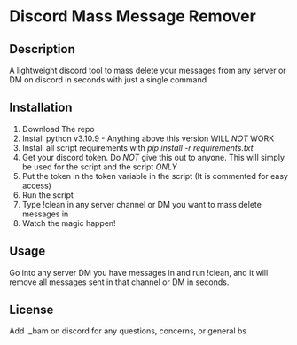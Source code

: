 # Discord Mass Message Remover

## Description 
A lightweight discord tool to mass delete your messages from any server or DM on discord in seconds with just a single command


## Installation 
1. Download The repo
2. Install python v3.10.9 - Anything above this version WILL *NOT* WORK
3. Install all script requirements with *pip install -r requirements.txt*
4. Get your discord token. Do *NOT* give this out to anyone. This will simply be used for the script and the script *ONLY*
5. Put the token in the token variable in the script (It is commented for easy access)
6. Run the script
7. Type !clean in any server channel or DM you want to mass delete messages in
8. Watch the magic happen!

## Usage 
Go into any server DM you have messages in and run !clean, and it will remove all messages sent in that channel or DM in seconds.


## License 


Add ._bam on discord for any questions, concerns, or general bs


